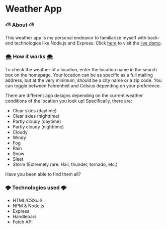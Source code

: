 # Weather App

### ⛅ About ⛅

This weather app is my personal endeavor to familiarize myself with back-end technologies like Node.js and Express. Click [here](http://cagoncil-weather.herokuapp.com/) to visit the [live demo](http://cagoncil-weather.herokuapp.com/).

### 🌨️ How it works 🌨️
To check the weather of a location, enter the location name in the search box on the homepage. Your location can be as specific as a full mailing address, but at the very minimum, should be a city name or a zip code. You can toggle between Fahrenheit and Celsius depending on your preference.

There are different app designs depending on the current weather conditions of the location you look up! Specifically, there are:

- Clear skies (daytime)
- Clear skies (nighttime)
- Partly cloudy (daytime)
- Partly cloudy (nighttime)
- Cloudy
- Windy
- Fog
- Rain
- Snow
- Sleet
- Storm (Extremely rare. Hail, thunder, tornado, etc.)

Have you been able to find them all?

### 🌩️ Technologies used 🌩️

- HTML/CSS/JS
- NPM & Node.js
- Express
- Handlebars
- Fetch API



